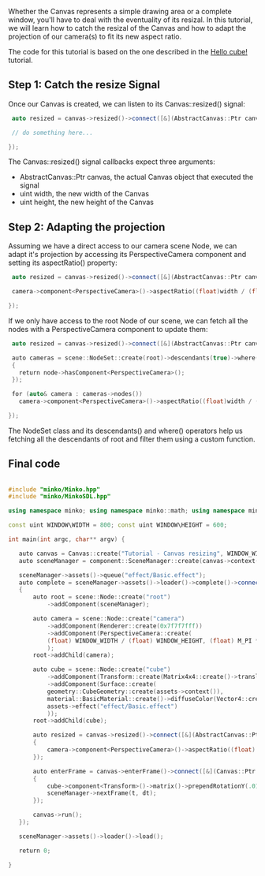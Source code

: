 Whether the Canvas represents a simple drawing area or a complete window, you'll have to deal with the eventuality of its resizal. In this tutorial, we will learn how to catch the resizal of the Canvas and how to adapt the projection of our camera(s) to fit its new aspect ratio.

The code for this tutorial is based on the one described in the [Hello cube!](Hello_cube!.md) tutorial.

Step 1: Catch the resize Signal
-------------------------------

Once our Canvas is created, we can listen to its Canvas::resized() signal:


```cpp
 auto resized = canvas->resized()->connect([&](AbstractCanvas::Ptr canvas, uint width, uint height) {

 // do something here...

}); 
```


The Canvas::resized() signal callbacks expect three arguments:

-   AbstractCanvas::Ptr canvas, the actual Canvas object that executed the signal
-   uint width, the new width of the Canvas
-   uint height, the new height of the Canvas

Step 2: Adapting the projection
-------------------------------

Assuming we have a direct access to our camera scene Node, we can adapt it's projection by accessing its PerspectiveCamera component and setting its aspectRatio() property:


```cpp
 auto resized = canvas->resized()->connect([&](AbstractCanvas::Ptr canvas, uint width, uint height) {

 camera->component<PerspectiveCamera>()->aspectRatio((float)width / (float)height);

}); 
```


If we only have access to the root Node of our scene, we can fetch all the nodes with a PerspectiveCamera component to update them:


```cpp
 auto resized = canvas->resized()->connect([&](AbstractCanvas::Ptr canvas, uint width, uint height) {

 auto cameras = scene::NodeSet::create(root)->descendants(true)->where([](scene::Node::Ptr node)
 {
   return node->hasComponent<PerspectiveCamera>();
 });

 for (auto& camera : cameras->nodes())
   camera->component<PerspectiveCamera>()->aspectRatio((float)width / (float)height);

}); 
```


The NodeSet class and its descendants() and where() operators help us fetching all the descendants of root and filter them using a custom function.

Final code
----------


```cpp
 
#include "minko/Minko.hpp" 
#include "minko/MinkoSDL.hpp"

using namespace minko; using namespace minko::math; using namespace minko::component;

const uint WINDOW\WIDTH = 800; const uint WINDOW\HEIGHT = 600;

int main(int argc, char** argv) {

   auto canvas = Canvas::create("Tutorial - Canvas resizing", WINDOW_WIDTH, WINDOW_HEIGHT);
   auto sceneManager = component::SceneManager::create(canvas->context());

   sceneManager->assets()->queue("effect/Basic.effect");
   auto complete = sceneManager->assets()->loader()->complete()->connect([&](file::Loader::Ptr loader)
   {
       auto root = scene::Node::create("root")
           ->addComponent(sceneManager);

       auto camera = scene::Node::create("camera")
           ->addComponent(Renderer::create(0x7f7f7fff))
           ->addComponent(PerspectiveCamera::create(
           (float) WINDOW_WIDTH / (float) WINDOW_HEIGHT, (float) M_PI * 0.25f, .1f, 1000.f)
           );
       root->addChild(camera);

       auto cube = scene::Node::create("cube")
           ->addComponent(Transform::create(Matrix4x4::create()->translation(0.f, 0.f, -5.f)))
           ->addComponent(Surface::create(
           geometry::CubeGeometry::create(assets->context()),
           material::BasicMaterial::create()->diffuseColor(Vector4::create(0.f, 0.f, 1.f, 1.f)),
           assets->effect("effect/Basic.effect")
           ));
       root->addChild(cube);

       auto resized = canvas->resized()->connect([&](AbstractCanvas::Ptr canvas, uint width, uint height)
       {
           camera->component<PerspectiveCamera>()->aspectRatio((float) width / (float) height);
       });

       auto enterFrame = canvas->enterFrame()->connect([&](Canvas::Ptr canvas, float t, float dt)
       {
           cube->component<Transform>()->matrix()->prependRotationY(.01f);
           sceneManager->nextFrame(t, dt);
       });

       canvas->run();
   });

   sceneManager->assets()->loader()->load();

   return 0;

} 
```


